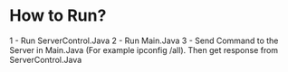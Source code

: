 # How to Run?

1 - Run ServerControl.Java
2 - Run Main.Java
3 - Send Command to the Server in Main.Java (For example ipconfig /all). Then get response from ServerControl.Java
